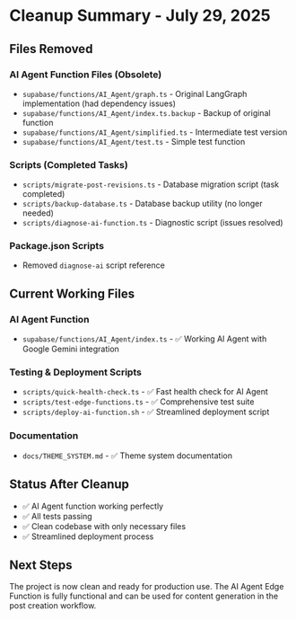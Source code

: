 # Cleanup Summary - July 29, 2025

## Files Removed

### AI Agent Function Files (Obsolete)
- `supabase/functions/AI_Agent/graph.ts` - Original LangGraph implementation (had dependency issues)
- `supabase/functions/AI_Agent/index.ts.backup` - Backup of original function
- `supabase/functions/AI_Agent/simplified.ts` - Intermediate test version
- `supabase/functions/AI_Agent/test.ts` - Simple test function

### Scripts (Completed Tasks)
- `scripts/migrate-post-revisions.ts` - Database migration script (task completed)
- `scripts/backup-database.ts` - Database backup utility (no longer needed)
- `scripts/diagnose-ai-function.ts` - Diagnostic script (issues resolved)

### Package.json Scripts
- Removed `diagnose-ai` script reference

## Current Working Files

### AI Agent Function
- `supabase/functions/AI_Agent/index.ts` - ✅ Working AI Agent with Google Gemini integration

### Testing & Deployment Scripts
- `scripts/quick-health-check.ts` - ✅ Fast health check for AI Agent
- `scripts/test-edge-functions.ts` - ✅ Comprehensive test suite
- `scripts/deploy-ai-function.sh` - ✅ Streamlined deployment script

### Documentation
- `docs/THEME_SYSTEM.md` - ✅ Theme system documentation

## Status After Cleanup
- ✅ AI Agent function working perfectly
- ✅ All tests passing
- ✅ Clean codebase with only necessary files
- ✅ Streamlined deployment process

## Next Steps
The project is now clean and ready for production use. The AI Agent Edge Function is fully functional and can be used for content generation in the post creation workflow.
